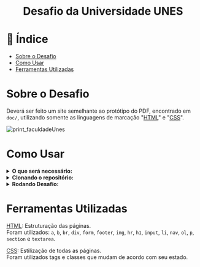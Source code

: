 <h1 align="center"> Desafio da Universidade UNES</h1>


# :mag_right: Índice

* [Sobre o Desafio](#sobre)
* [Como Usar](#comoUsar)
* [Ferramentas Utilizadas](#ferramentas)

<span id="sobre"></span>

# Sobre o Desafio

Deverá ser feito um site semelhante ao protótipo do PDF, encontrado em  ```doc/```, utilizando somente as linguagens de marcação "<a href="https://www.w3schools.com/html/">HTML</a>" e "<a href="https://www.w3schools.com/css/">CSS</a>".

![print_faculdadeUnes](https://github.com/BrunoSerpa/Desafio_Faculdade_Unes_PW/blob/main/Doc/faculdadeUnes.gif?raw=true)

<span id="comoUsar"></span>

# Como Usar

<details>
  <summary><b>O que será necessário:</b></summary>

  - <a href="https://git-scm.com/downloads">Git</a> Será necessário o git para fazer uma clonagem do repositório.
</details>

<details>
  <summary><b>Clonando o repositório:</b></summary>
  
  1º Passo: Crie uma pasta vazia.

  2º Passo: Entre na pasta criada e clique no diretório na parte superior e digite cmd:

  ![print_passo2](https://github.com/BrunoSerpa/Desafio_Faculdade_Unes_PW/blob/main/Doc/Passo2.PNG?raw=true)

  3º Passo: Dentro do cmd insira o comando:
 
  `git clone "https://github.com/BrunoSerpa/Desafio_Faculdade_Unes_PW" .`
</details>


<details>
  <summary><b>Rodando Desafio:</b></summary>

  1° Passo: Dentro do Cmd criado em "Clonando o repositório" insira os comandos:
  
  `cd src`

  `py -m venv venv`
  >Caso os comando não funcionar, troque a palavra python do comando  por <b>py3</b>. 

  >> OBS: Se o seu python não for da versão  3.11.2 é possível os comandos não funcionarem. Para instalar a versão desejada <a href="https://www.python.org/downloads/release/python-3112/">Clique Aqui</a> ou vá para o site oficial da linguagem.

  2º Passo: Entre na sua Máquina Virtual com o comando:

  `.\venv\Scripts\activate`

  6º Passo: Instale os requerimentos com o comando:

  `pip install -r requirements.txt`

  7º Passo: Acesse o projeto com o comando:  (Isso executará o `app.py` e será possível ver o site funcional).

  `flask run`

  8º Passo: Quando finalzar insira o comando no cmd: (Isso vai parar o venv)

  `deactivate`

</details>

<span id="ferramentas"></span>

# Ferramentas Utilizadas

<a href="https://www.w3schools.com/html/">HTML</a>: Estruturação das páginas.<br/> Foram utilizados: `a`, `b`, `br`, `div`, `form`, `footer`, `img`, `hr`, `h1`, `input`, `li`, `nav`, `ol`, `p`, `section` e `textarea`.

<a href="https://www.w3schools.com/css/">CSS</a>: Estilização de todas as páginas.<br/>
Foram utilizados tags e classes que mudam de acordo com seu estado.